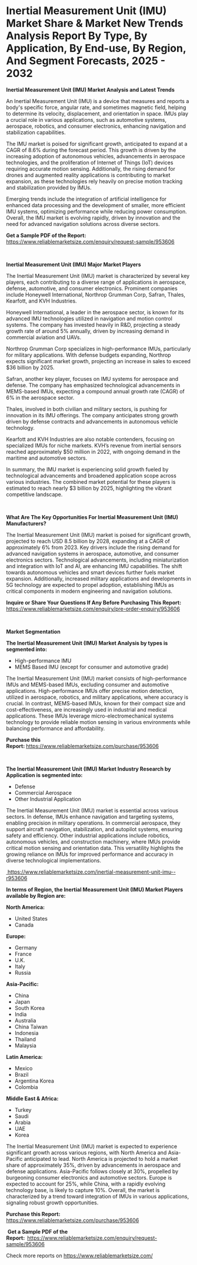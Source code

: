 <p><h1>Inertial Measurement Unit (IMU) Market Share & Market New Trends Analysis Report By Type, By Application, By End-use, By Region, And Segment Forecasts, 2025 - 2032</h1></p><p><strong>Inertial Measurement Unit (IMU) Market Analysis and Latest Trends</strong></p>
<p><p>An Inertial Measurement Unit (IMU) is a device that measures and reports a body's specific force, angular rate, and sometimes magnetic field, helping to determine its velocity, displacement, and orientation in space. IMUs play a crucial role in various applications, such as automotive systems, aerospace, robotics, and consumer electronics, enhancing navigation and stabilization capabilities.</p><p>The IMU market is poised for significant growth, anticipated to expand at a CAGR of 8.6% during the forecast period. This growth is driven by the increasing adoption of autonomous vehicles, advancements in aerospace technologies, and the proliferation of Internet of Things (IoT) devices requiring accurate motion sensing. Additionally, the rising demand for drones and augmented reality applications is contributing to market expansion, as these technologies rely heavily on precise motion tracking and stabilization provided by IMUs.</p><p>Emerging trends include the integration of artificial intelligence for enhanced data processing and the development of smaller, more efficient IMU systems, optimizing performance while reducing power consumption. Overall, the IMU market is evolving rapidly, driven by innovation and the need for advanced navigation solutions across diverse sectors.</p></p>
<p><strong>Get a Sample PDF of the Report:&nbsp;</strong> <a href="https://www.reliablemarketsize.com/enquiry/request-sample/953606?utm_campaign=1133&utm_medium=2&utm_source=Github&utm_content=ia&utm_term=12022025&utm_id=inertial-measurement-unit-imu">https://www.reliablemarketsize.com/enquiry/request-sample/953606</a></p>
<p>&nbsp;</p>
<p><strong>Inertial Measurement Unit (IMU) Major Market Players</strong></p>
<p><p>The Inertial Measurement Unit (IMU) market is characterized by several key players, each contributing to a diverse range of applications in aerospace, defense, automotive, and consumer electronics. Prominent companies include Honeywell International, Northrop Grumman Corp, Safran, Thales, Kearfott, and KVH Industries.</p><p>Honeywell International, a leader in the aerospace sector, is known for its advanced IMU technologies utilized in navigation and motion control systems. The company has invested heavily in R&D, projecting a steady growth rate of around 5% annually, driven by increasing demand in commercial aviation and UAVs.  </p><p>  </p><p>Northrop Grumman Corp specializes in high-performance IMUs, particularly for military applications. With defense budgets expanding, Northrop expects significant market growth, projecting an increase in sales to exceed $36 billion by 2025.  </p><p>Safran, another key player, focuses on IMU systems for aerospace and defense. The company has emphasized technological advancements in MEMS-based IMUs, expecting a compound annual growth rate (CAGR) of 6% in the aerospace sector.  </p><p>Thales, involved in both civilian and military sectors, is pushing for innovation in its IMU offerings. The company anticipates strong growth driven by defense contracts and advancements in autonomous vehicle technology.</p><p>Kearfott and KVH Industries are also notable contenders, focusing on specialized IMUs for niche markets. KVH’s revenue from inertial sensors reached approximately $50 million in 2022, with ongoing demand in the maritime and automotive sectors.</p><p>In summary, the IMU market is experiencing solid growth fueled by technological advancements and broadened application scope across various industries. The combined market potential for these players is estimated to reach nearly $3 billion by 2025, highlighting the vibrant competitive landscape.</p></p>
<p>&nbsp;</p>
<p><strong>What Are The Key Opportunities For Inertial Measurement Unit (IMU) Manufacturers?</strong></p>
<p><p>The Inertial Measurement Unit (IMU) market is poised for significant growth, projected to reach USD 8.5 billion by 2028, expanding at a CAGR of approximately 6% from 2023. Key drivers include the rising demand for advanced navigation systems in aerospace, automotive, and consumer electronics sectors. Technological advancements, including miniaturization and integration with IoT and AI, are enhancing IMU capabilities. The shift towards autonomous vehicles and smart devices further fuels market expansion. Additionally, increased military applications and developments in 5G technology are expected to propel adoption, establishing IMUs as critical components in modern engineering and navigation solutions.</p></p>
<p><strong>Inquire or Share Your Questions If Any Before Purchasing This Report:</strong> <a href="https://www.reliablemarketsize.com/enquiry/pre-order-enquiry/953606?utm_campaign=1133&utm_medium=2&utm_source=Github&utm_content=ia&utm_term=12022025&utm_id=inertial-measurement-unit-imu">https://www.reliablemarketsize.com/enquiry/pre-order-enquiry/953606</a></p>
<p>&nbsp;</p>
<p><strong>Market Segmentation</strong></p>
<p><strong>The Inertial Measurement Unit (IMU) Market Analysis by types is segmented into:</strong></p>
<p><ul><li>High-performance IMU</li><li>MEMS Based IMU (except for consumer and automotive grade)</li></ul></p>
<p><p>The Inertial Measurement Unit (IMU) market consists of high-performance IMUs and MEMS-based IMUs, excluding consumer and automotive applications. High-performance IMUs offer precise motion detection, utilized in aerospace, robotics, and military applications, where accuracy is crucial. In contrast, MEMS-based IMUs, known for their compact size and cost-effectiveness, are increasingly used in industrial and medical applications. These IMUs leverage micro-electromechanical systems technology to provide reliable motion sensing in various environments while balancing performance and affordability.</p></p>
<p><strong>Purchase this Report:&nbsp;</strong><a href="https://www.reliablemarketsize.com/purchase/953606?utm_campaign=1133&utm_medium=2&utm_source=Github&utm_content=ia&utm_term=12022025&utm_id=inertial-measurement-unit-imu">https://www.reliablemarketsize.com/purchase/953606</a></p>
<p>&nbsp;</p>
<p><strong>The Inertial Measurement Unit (IMU) Market Industry Research by Application is segmented into:</strong></p>
<p><ul><li>Defense</li><li>Commercial Aerospace</li><li>Other Industrial Application</li></ul></p>
<p><p>The Inertial Measurement Unit (IMU) market is essential across various sectors. In defense, IMUs enhance navigation and targeting systems, enabling precision in military operations. In commercial aerospace, they support aircraft navigation, stabilization, and autopilot systems, ensuring safety and efficiency. Other industrial applications include robotics, autonomous vehicles, and construction machinery, where IMUs provide critical motion sensing and orientation data. This versatility highlights the growing reliance on IMUs for improved performance and accuracy in diverse technological implementations.</p></p>
<p><a href="https://www.reliablemarketsize.com/inertial-measurement-unit-imu--r953606?utm_campaign=1133&utm_medium=2&utm_source=Github&utm_content=ia&utm_term=12022025&utm_id=inertial-measurement-unit-imu">&nbsp;https://www.reliablemarketsize.com/inertial-measurement-unit-imu--r953606</a></p>
<p><strong>In terms of Region, the Inertial Measurement Unit (IMU) Market Players available by Region are:</strong></p>
<p>
    <p> <strong> North America: </strong>
        <ul>
            <li>United States</li>
            <li>Canada</li>
        </ul>
        </p> 
    <p> <strong> Europe: </strong>
        <ul>
            <li>Germany</li>
            <li>France</li>
            <li>U.K.</li>
            <li>Italy</li>
            <li>Russia</li>
        </ul>
        </p> 
    <p> <strong> Asia-Pacific: </strong>
        <ul>
            <li>China</li>
            <li>Japan</li>
            <li>South Korea</li>
            <li>India</li>
            <li>Australia</li>
            <li>China Taiwan</li>
            <li>Indonesia</li>
            <li>Thailand</li>
            <li>Malaysia</li>
        </ul>
        </p> 
    <p> <strong> Latin America: </strong>
        <ul>
            <li>Mexico</li>
            <li>Brazil</li>
            <li>Argentina Korea</li>
            <li>Colombia</li>
        </ul>
        </p> 
    <p> <strong> Middle East & Africa: </strong>
        <ul>
            <li>Turkey</li>
            <li>Saudi</li>
            <li>Arabia</li>
            <li>UAE</li>
            <li>Korea</li>
        </ul>
    </p>
    </p>
<p><p>The Inertial Measurement Unit (IMU) market is expected to experience significant growth across various regions, with North America and Asia-Pacific anticipated to lead. North America is projected to hold a market share of approximately 35%, driven by advancements in aerospace and defense applications. Asia-Pacific follows closely at 30%, propelled by burgeoning consumer electronics and automotive sectors. Europe is expected to account for 25%, while China, with a rapidly evolving technology base, is likely to capture 10%. Overall, the market is characterized by a trend toward integration of IMUs in various applications, signaling robust growth opportunities.</p></p>
<p><strong>Purchase this Report: </strong><a href="https://www.reliablemarketsize.com/purchase/953606?utm_campaign=1133&utm_medium=2&utm_source=Github&utm_content=ia&utm_term=12022025&utm_id=inertial-measurement-unit-imu">https://www.reliablemarketsize.com/purchase/953606</a></p>
<p>&nbsp;<strong>Get a Sample PDF of the Report:&nbsp;&nbsp;</strong><a href="https://www.reliablemarketsize.com/enquiry/request-sample/953606?utm_campaign=1133&utm_medium=2&utm_source=Github&utm_content=ia&utm_term=12022025&utm_id=inertial-measurement-unit-imu">https://www.reliablemarketsize.com/enquiry/request-sample/953606</a></p>
<p><strong></strong></p>
<p>Check more reports on <a href="https://www.reliablemarketsize.com/?utm_campaign=1133&utm_medium=2&utm_source=Github&utm_content=ia&utm_term=12022025&utm_id=inertial-measurement-unit-imu">https://www.reliablemarketsize.com/</a></p>